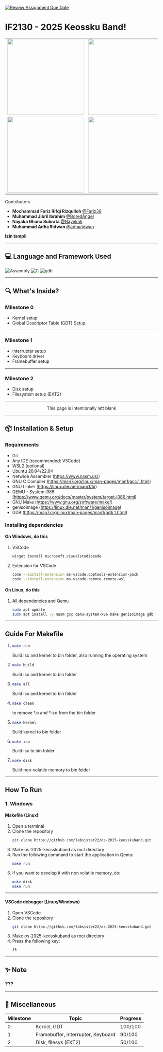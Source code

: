 [![Review Assignment Due Date](https://classroom.github.com/assets/deadline-readme-button-22041afd0340ce965d47ae6ef1cefeee28c7c493a6346c4f15d667ab976d596c.svg)](https://classroom.github.com/a/RYoGTaJ4)
# IF2130 - 2025       Keossku Band!

<div align="center">
  <table border="0" cellspacing="0" cellpadding="0">
    <tr>
      <td align="center">
        <img src="https://media1.tenor.com/m/tAyTQWwFDN0AAAAd/bocchi-the-rock-kita.gif" width="250">
      </td>
      <td align="center">
        <img src="https://media1.tenor.com/m/0zfqxlPxYOYAAAAC/bocchi-the-rock-bocchi.gif" width="250">
      </td>
    </tr>
    <tr>
      <td align="center">
        <img src="https://i.pinimg.com/originals/a8/e5/9c/a8e59cd6a342cc3df98f793229f8bc91.gif" width="250">
      </td>
      <td align="center">
        <img src="https://64.media.tumblr.com/d8cb6d904a4434d00710efccd6b68cf1/c79002f73b0ed652-bf/s540x810/accbca65608ef8e4155d54b8341554d214d7bcf3.gif" width="250">
      </td>
    </tr>
  </table>
</div

## Contributors
- **Mochammad Fariz Rifqi Rizqulloh** [@Fariz36](https://github.com/Fariz36)
- **Muhammad Jibril Ibrahim** [@BoredAngel](https://github.com/BoredAngel)
- **Nayaka Ghana Subrata** [@Nayekah](https://github.com/Nayekah)
- **Muhammad Adha Ridwan** [@adharidwan](https://github.com/adharidwan)

**Izin tampil**

---
## 💻 Language and Framework Used
![Assembly](https://img.shields.io/badge/assembly-%23525252.svg?style=for-the-badge&logo=assembly&logoColor=white) ![C](https://img.shields.io/badge/c-%2300599C.svg?style=for-the-badge&logo=c&logoColor=white) ![gdb](https://img.shields.io/badge/GDB-%23A42E2B.svg?style=for-the-badge&logo=gnu&logoColor=white)

---

## 🔍 What's Inside?

### Milestone 0
- Kernel setup
- Global Descriptor Table (GDT) Setup
---

### Milestone 1
- Interrupter setup
- Keyboard driver
- Framebuffer setup
---

### Milestone 2
- Disk setup
- Filesystem setup (EXT2)

---
<div align="center">
This page is intentionally left blank
</div>

---

## 📦 Installation & Setup

### Requirements
- Git
- Any IDE (recommended: VSCode)
- WSL2 (optional)
- Ubuntu 20.04/22.04
- Netwide Assembler (https://www.nasm.us/) 
- GNU C Compiler (https://man7.org/linux/man-pages/man1/gcc.1.html) 
- GNU Linker (https://linux.die.net/man/1/ld)
- QEMU - System i386 (https://www.qemu.org/docs/master/system/target-i386.html) 
- GNU Make (https://www.gnu.org/software/make/) 
- genisoimage (https://linux.die.net/man/1/genisoimage) 
- GDB (https://man7.org/linux/man-pages/man1/gdb.1.html) 

### Installing dependencies
#### On Windows, do this
1. VSCode
      ```bash
   winget install microsoft.visualstudiocode
   ```
2. Extension for VSCode
      ```bash
   code --install-extension ms-vscode.cpptools-extension-pack
   code --install-extension ms-vscode-remote.remote-wsl
   ```

#### On Linux, do this
1. All dependencies and Qemu
      ```bash
   sudo apt update
   sudo apt install -y nasm gcc qemu-system-x86 make genisoimage gdb
   ```
---

## Guide For Makefile
1.
      ```bash
   make run
   ```
   Build iso and kernel to bin folder, also running the operating system
2.
      ```bash
   make build
   ```
   Build iso and kernel to bin folder
3.
      ```bash
   make all
   ```
   Build iso and kernel to bin folder
4.
      ```bash
   make clean
   ```
   to remove *.o and *.iso from the bin folder
5.
      ```bash
   make kernel
   ```
   Build kernel to bin folder
6.
      ```bash
   make iso
   ```
   Build iso to bin folder
7.
      ```bash
   make disk
   ```
   Build non-volatile memory to bin folder
---

## How To Run
### **1. Windows**
#### **Makefile (Linux)**
1. Open a terminal
2. Clone the repository
      ```bash
   git clone https://github.com/labsister22/os-2025-keosskuband.git
   ```
3. Make os-2025-keosskuband as root directory
4. Run the following command to start the application in Qemu:
   ```bash
   make run
   ```
5. If you want to develop it with non volatile memory, do:
   ```bash
   make disk
   make run
   ```
---

#### **VSCode debugger (Linux/Windows)**
1. Open VSCode
2. Clone the repository
      ```bash
   git clone https://github.com/labsister22/os-2025-keosskuband.git
   ```
3. Make os-2025-keosskuband as root directory
4. Press the following key:
   ```bash
   f5
   ```
---

## ✨ Note

### ???
  
---

## 📃 Miscellaneous

| Milestone    | Topic                                         | Progress  |
|--------------|-----------------------------------------------|--------|
| 0            | Kernel, GDT                                       | 100/100|
| 1            | Framebuffer, Interrupter, Keyboard                                       | 90/100|
| 2            |Disk, filesys (EXT2)                                      | 50/100|
